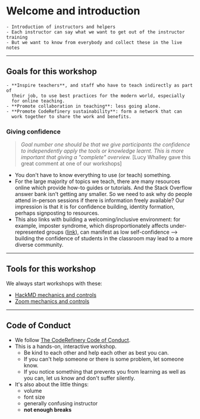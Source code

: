 # Welcome and introduction

```{discussion} What do we want to get out of this workshop
- Introduction of instructors and helpers
- Each instructor can say what we want to get out of the instructor training
- But we want to know from everybody and collect these in the live notes
```

---

## Goals for this workshop

```{discussion} Goals for this instructor training
- **Inspire teachers**, and staff who have to teach indirectly as part of
  their job, to use best practices for the modern world, especially
  for online teaching.
- **Promote collaboration in teaching**: less going alone.
- **Promote CodeRefinery sustainability**: form a network that can
  work together to share the work and benefits.
```


### Giving confidence

> *Goal number one should be that we give participants the confidence to
> independently apply the tools or knowledge learnt. This is more important
> that giving a "complete" overview.* [Lucy Whalley gave this great comment at one of our workshops]

- You don't have to know everything to use (or teach) something.
- For the large majority of topics we teach, there are many resources online
  which provide how-to guides or tutorials. And the Stack Overflow answer bank
  isn't getting any smaller. So we need to ask why do people attend in-person
  sessions if there is information freely available? Our impression is that
  it is for confidence building, identity formation, perhaps signposting to
  resources.
- This also links with building a welcoming/inclusive environment: for example,
  imposter syndrome, which disproportionately affects under-represented groups
  ([link](https://www.ncda.org/aws/NCDA/pt/sd/news_article/245005/_PARENT/CC_layout_details/false)),
  can manifest as low self-confidence --> building the confidence of
  students in the classroom may lead to a more diverse community.

---

## Tools for this workshop

We always start workshops with these:
- [HackMD mechanics and controls](https://coderefinery.github.io/manuals/hackmd-mechanics/)
- [Zoom mechanics and controls](https://coderefinery.github.io/manuals/zoom-mechanics/)

---

## Code of Conduct

- We follow [The CodeRefinery Code of
  Conduct](https://coderefinery.org/about/code-of-conduct/).
- This is a hands-on, interactive workshop.
    - Be kind to each other and help each other as best you can.
    - If you can't help someone or there is some problem, let someone know.
    - If you notice something that prevents you from learning as well as you can, let us know and don't suffer silently.
- It's also about the little things:
    - volume
    - font size
    - generally confusing instructor
    - **not enough breaks**

